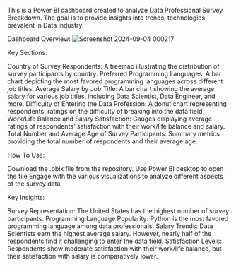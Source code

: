 This is a Power BI dashboard created to analyze Data Professional Survey Breakdown. The goal is to provide insights into trends, technologies prevalent in Data industry.

Dashboard Overview:
![Screenshot 2024-09-04 000217](https://github.com/user-attachments/assets/0583b9ce-5452-4f3e-96a5-1e54f70c1dc0)

Key Sections:

Country of Survey Respondents: A treemap illustrating the distribution of survey participants by country.
Preferred Programming Languages: A bar chart depicting the most favored programming languages across different job titles.
Average Salary by Job Title: A bar chart showing the average salary for various job titles, including Data Scientist, Data Engineer, and more.
Difficulty of Entering the Data Profession: A donut chart representing respondents' ratings on the difficulty of breaking into the data field.
Work/Life Balance and Salary Satisfaction: Gauges displaying average ratings of respondents' satisfaction with their work/life balance and salary.
Total Number and Average Age of Survey Participants: Summary metrics providing the total number of respondents and their average age.

How To Use:

Download the .pbix file from the repository.
Use Power BI desktop to open the file
Engage with the various visualizations to analyze different aspects of the survey data.

Key Insights:

Survey Representation: The United States has the highest number of survey participants.
Programming Language Popularity: Python is the most favored programming language among data professionals.
Salary Trends: Data Scientists earn the highest average salary. However, nearly half of the respondents find it challenging to enter the data field.
Satisfaction Levels: Respondents show moderate satisfaction with their work/life balance, but their satisfaction with salary is comparatively lower.
